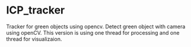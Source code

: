 # ICP_tracker
Tracker for green objects using opencv.
Detect green object with camera using openCV.
This version is using one thread for processing and one thread for visualizaion.
